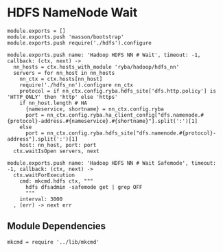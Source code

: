 
# HDFS NameNode Wait

    module.exports = []
    module.exports.push 'masson/bootstrap'
    module.exports.push require('./hdfs').configure

    module.exports.push name: 'Hadoop HDFS NN # Wait', timeout: -1, callback: (ctx, next) ->
      nn_hosts = ctx.hosts_with_module 'ryba/hadoop/hdfs_nn'
      servers = for nn_host in nn_hosts
        nn_ctx = ctx.hosts[nn_host]
        require('./hdfs_nn').configure nn_ctx
        protocol = if nn_ctx.config.ryba.hdfs_site['dfs.http.policy'] is 'HTTP_ONLY' then 'http' else 'https'
        if nn_host.length # HA
          {nameservice, shortname} = nn_ctx.config.ryba
          port = nn_ctx.config.ryba.ha_client_config["dfs.namenode.#{protocol}-address.#{nameservice}.#{shortname}"].split(':')[1]
        else
          port = nn_ctx.config.ryba.hdfs_site["dfs.namenode.#{protocol}-address"].split(':')[1]
        host: nn_host, port: port
      ctx.waitIsOpen servers, next

    module.exports.push name: 'Hadoop HDFS NN # Wait Safemode', timeout: -1, callback: (ctx, next) ->
      ctx.waitForExecution
        cmd: mkcmd.hdfs ctx, """
          hdfs dfsadmin -safemode get | grep OFF
          """
        interval: 3000
      , (err) -> next err

## Module Dependencies

    mkcmd = require '../lib/mkcmd'
